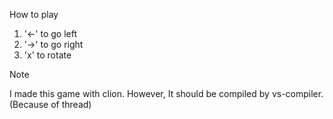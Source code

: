 How to play
1. '←' to go left
2. '→' to go right
3. 'x' to rotate

Note

I made this game with clion.
However, It should be compiled by vs-compiler.(Because of thread)
